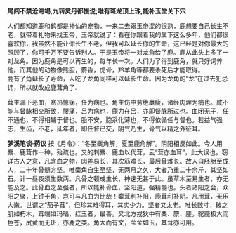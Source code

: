 **尾闾不禁沧海竭,九转灵丹都慢说;唯有斑龙顶上珠,能补玉堂关下穴**  
  
人们都知道鹿和鹤都是神仙的宠物，一来二去跟玉帝混的很熟，鹿想要自己长生不老，就带着礼物来找玉帝，玉帝就说了：看在你跟着我的属下这么多年，他们都很喜欢你，我虽然不能让你长生不老，但我可以延长你的生命，这已经是对你最大的照顾了，你可千万不要告诉别人。于是玉帝将一对龙角给了鹿。鹿从此头上多了一对龙角。因为鹿角是可以再生的，每年长一次。人们为了得到鹿角，就只好饲养他。而其他的动物像熊胆，麝香，虎骨，羚羊角等都要杀死后才能取得。  
鹿有了角延长了寿命，人吃了龙角同样可以延长生命。因为龙角的“龙”在过去犯忌讳，所以就改成鹿茸角了.  

茸主漏下恶血，寒热惊痫，任为病也。角主伤中劳绝羸瘦，诸经肉理为病也。咸不能与督脉相交所致，腰痛，吕为病也，鹿力在吕，亦即督脉所过也。血闭无子，任不通也，不得相辅于督也。胎不安，胞系化薄也，不得依循任与督也。若益气强志，生齿，不老，延年者，即任督已交，阴气乃生，骨气以精之外征耳。    
  
  **梦溪笔谈·药议**
  按《月令》：“冬至麋角解，夏至鹿角解”。阴阳相反如此。今人用麋、鹿茸作一种，殆疏也。又的刺麋、鹿血以代茸，云“茸亦血耳”，此大误也。窃详古人之意，凡含血之物，肉差易长，其次筋难长，最后骨难长。故人自胚胎至成人，二十年骨髓方坚。唯麋角自生至坚，无两月之久，大者乃重二十余斤，其坚如石。计一昼夜须生数两。凡骨之顿成生长，神速无甚于此。虽草木至易生者，亦无能及之。此骨血之至强者，所以能补骨血，坚阳道，强精髓也。头者诸阳之会，众阳之聚，上钟于角，岂可与凡血为比哉！麋茸利补阳，鹿茸利补阴。凡用茸，无乐大嫩。世谓之“茄子茸”，但珍其难得耳，其实少力。坚者又太老。唯长数寸，破之肌如朽木，茸端如玛瑙、红玉者，最善。又北方戎狄中有麋、麖、麈。驼鹿极大而色苍，尻黄而无斑，亦鹿之类。角大而有文，莹莹如玉，其茸亦可用。


